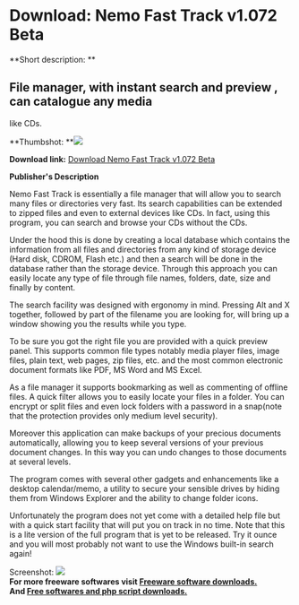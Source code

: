 # Download: Nemo Fast Track v1.072 Beta

**Short description: **

## File manager, with instant search and preview , can catalogue any media
like CDs.

  
**Thumbshot: **![](http://www.freewarefiles.com/screenshot/nemofasttrack_md.gif)   
  
**Download link:** [Download Nemo Fast Track v1.072 Beta](http://freesoftwares.boysofts.com/Nemo-Fast-Track_program_24438.html)  
  

**Publisher's Description**  
  

Nemo Fast Track is essentially a file manager that will allow you to search
many files or directories very fast. Its search capabilities can be extended
to zipped files and even to external devices like CDs. In fact, using this
program, you can search and browse your CDs without the CDs.

Under the hood this is done by creating a local database which contains the
information from all files and directories from any kind of storage device
(Hard disk, CDROM, Flash etc.) and then a search will be done in the database
rather than the storage device. Through this approach you can easily locate
any type of file through file names, folders, date, size and finally by
content.

The search facility was designed with ergonomy in mind. Pressing Alt and X
together, followed by part of the filename you are looking for, will bring up
a window showing you the results while you type.

To be sure you got the right file you are provided with a quick preview panel.
This supports common file types notably media player files, image files, plain
text, web pages, zip files, etc. and the most common electronic document
formats like PDF, MS Word and MS Excel.

As a file manager it supports bookmarking as well as commenting of offline
files. A quick filter allows you to easily locate your files in a folder. You
can encrypt or split files and even lock folders with a password in a
snap(note that the protection provides only medium level security).

Moreover this application can make backups of your precious documents
automatically, allowing you to keep several versions of your previous document
changes. In this way you can undo changes to those documents at several
levels.

The program comes with several other gadgets and enhancements like a desktop
calendar/memo, a utility to secure your sensible drives by hiding them from
Windows Explorer and the ability to change folder icons.

Unfortunately the program does not yet come with a detailed help file but with
a quick start facility that will put you on track in no time. Note that this
is a lite version of the full program that is yet to be released. Try it ounce
and you will most probably not want to use the Windows built-in search again!

  
  
Screenshot: ![](http://www.freewarefiles.com/screenshot/nemofasttrack.gif)  
**For more freeware softwares visit [Freeware software downloads.](http://freesoftwares.boysofts.com/)**   
**And [Free softwares and php script downloads.](http://www.boysofts.com/)**

